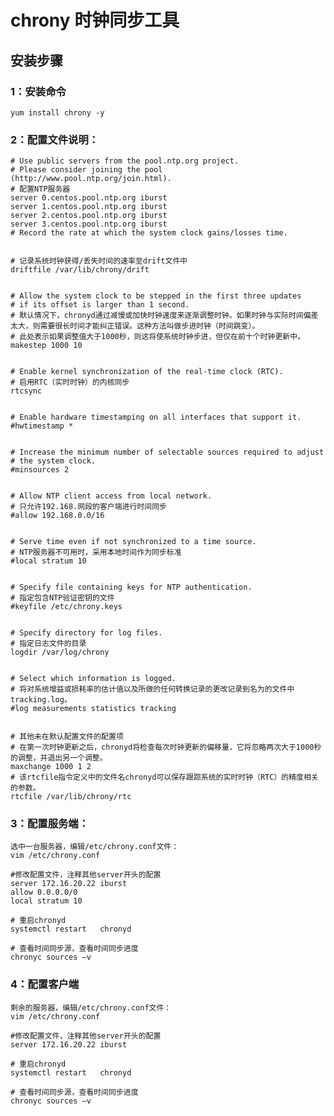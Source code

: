 # chrony 时钟同步工具

## 安装步骤

### 1：安装命令

    yum install chrony -y

### 2：配置文件说明：

    # Use public servers from the pool.ntp.org project.
    # Please consider joining the pool (http://www.pool.ntp.org/join.html).
    # 配置NTP服务器
    server 0.centos.pool.ntp.org iburst
    server 1.centos.pool.ntp.org iburst
    server 2.centos.pool.ntp.org iburst
    server 3.centos.pool.ntp.org iburst
    # Record the rate at which the system clock gains/losses time.


    # 记录系统时钟获得/丢失时间的速率至drift文件中
    driftfile /var/lib/chrony/drift


    # Allow the system clock to be stepped in the first three updates
    # if its offset is larger than 1 second.
    # 默认情况下，chronyd通过减慢或加快时钟速度来逐渐调整时钟。如果时钟与实际时间偏差太大，则需要很长时间才能纠正错误。这种方法叫做步进时钟（时间跳变）。
    # 此处表示如果调整值大于1000秒，则这将使系统时钟步进，但仅在前十个时钟更新中。
    makestep 1000 10


    # Enable kernel synchronization of the real-time clock (RTC).
    # 启用RTC（实时时钟）的内核同步
    rtcsync


    # Enable hardware timestamping on all interfaces that support it.
    #hwtimestamp *


    # Increase the minimum number of selectable sources required to adjust
    # the system clock.
    #minsources 2


    # Allow NTP client access from local network.
    # 只允许192.168.网段的客户端进行时间同步
    #allow 192.168.0.0/16


    # Serve time even if not synchronized to a time source.
    # NTP服务器不可用时，采用本地时间作为同步标准
    #local stratum 10


    # Specify file containing keys for NTP authentication.
    # 指定包含NTP验证密钥的文件
    #keyfile /etc/chrony.keys


    # Specify directory for log files.
    # 指定日志文件的目录
    logdir /var/log/chrony


    # Select which information is logged.
    # 将对系统增益或损耗率的估计值以及所做的任何转换记录的更改记录到名为的文件中tracking.log。
    #log measurements statistics tracking


    # 其他未在默认配置文件的配置项
    # 在第一次时钟更新之后，chronyd将检查每次时钟更新的偏移量，它将忽略两次大于1000秒的调整，并退出另一个调整。
    maxchange 1000 1 2
    # 该rtcfile指令定义中的文件名chronyd可以保存跟踪系统的实时时钟（RTC）的精度相关的参数。
    rtcfile /var/lib/chrony/rtc

### 3：配置服务端：

    选中一台服务器，编辑/etc/chrony.conf文件：
    vim /etc/chrony.conf

    #修改配置文件，注释其他server开头的配置
    server 172.16.20.22 iburst
    allow 0.0.0.0/0
    local stratum 10

    # 重启chronyd
    systemctl restart   chronyd

    # 查看时间同步源，查看时间同步进度
    chronyc sources –v

### 4：配置客户端

    剩余的服务器，编辑/etc/chrony.conf文件：
    vim /etc/chrony.conf

    #修改配置文件，注释其他server开头的配置
    server 172.16.20.22 iburst

    # 重启chronyd
    systemctl restart   chronyd

    # 查看时间同步源，查看时间同步进度
    chronyc sources –v
